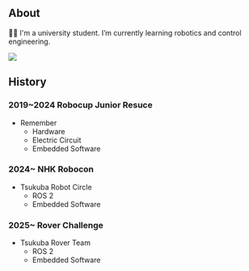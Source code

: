 ## About

🧑‍💻 I'm a university student. I’m currently learning robotics and control engineering.

![](https://github-readme-stats.vercel.app/api/top-langs/?username=Kengokuma&layout=compact&hide=Assembly)
  
## History
### 2019~2024  Robocup Junior Resuce
- Remember
  - Hardware
  - Electric Circuit
  - Embedded Software
### 2024~ NHK Robocon
- Tsukuba Robot Circle
  - ROS 2
  - Embedded Software
### 2025~ Rover Challenge
- Tsukuba Rover Team
  - ROS 2
  - Embedded Software
  
